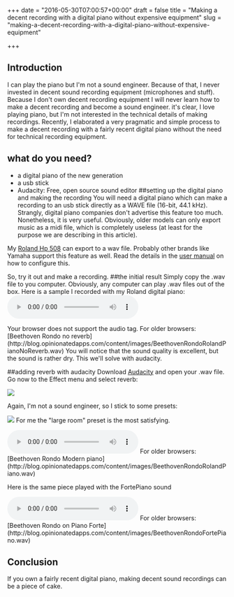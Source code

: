 +++
date = "2016-05-30T07:00:57+00:00"
draft = false
title = "Making a decent recording with a digital piano without expensive equipment"
slug = "making-a-decent-recording-with-a-digital-piano-without-expensive-equipment"

+++

## Introduction

I can play the piano but I'm not a sound engineer. Because of that, I never invested in decent sound recording equipment (microphones and stuff). Because I don't own decent recording equipment I will never learn how to make a decent recording and become a sound engineer. it's clear, I love playing piano, but I'm not interested in the technical details of making recordings.
Recently, I elaborated a very pragmatic and simple process to make a decent recording with a fairly recent digital piano without the need for technical recording equipment.

## what do you need?

- a digital piano of the new generation
- a usb stick
- Audacity: Free, open source sound editor
  ##setting up the digital piano and making the recording
  You will need a digital piano which can make a recording to an usb stick directly as a WAVE file (16-bit, 44.1 kHz). Strangly, digital piano companies don't advertise this feature too much. Nonetheless, it is very useful. Obviously, older models can only export music as a midi file, which is completely useless (at least for the purpose we are describing in this article).

My [Roland Hp 508](http://www.roland.com/products/hp508/) can export to a wav file. Probably other brands like Yamaha support this feature as well.
Read the details in the [user manual](http://cdn.roland.com/assets/media/pdf/HP508_OM.pdf) on how to configure this.

So, try it out and make a recording.
##the initial result
Simply copy the .wav file to you computer. Obviously, any computer can play .wav files out of the box.
Here is a sample I recorded with my Roland digital piano:
<audio controls>

  <source src="http://blog.opinionatedapps.com/content/images/BeethovenRondoRolandPianoNoReverb.wav" type="audio/wav">
  Your browser does not support the audio tag.
</audio>
For older browsers: [Beethoven Rondo no reverb](http://blog.opinionatedapps.com/content/images/BeethovenRondoRolandPianoNoReverb.wav)
You will notice that the sound quality is excellent, but the sound is rather dry. This we'll solve with audacity.

##adding reverb with audacity
Download [Audacity](http://www.audacityteam.org/) and open your .wav file.
Go now to the Effect menu and select reverb:

![](/content/images/2016/05/reverb.png)

Again, I'm not a sound engineer, so I stick to some presets:

![](/content/images/2016/05/largeRoom.png)
For me the "large room" preset is the most satisfying.

<audio controls>
  <source src="http://blog.opinionatedapps.com/content/images/BeethovenRondoRolandPiano.wav" type="audio/wav">
  Your browser does not support the audio tag.
</audio>
For older browsers: [Beethoven Rondo Modern piano](http://blog.opinionatedapps.com/content/images/BeethovenRondoRolandPiano.wav)

Here is the same piece played with the FortePiano sound

<audio controls>
  <source src="http://blog.opinionatedapps.com/content/images/BeethovenRondoFortePiano.wav" type="audio/wav">
  Your browser does not support the audio tag.
</audio>
For older browsers: [Beethoven Rondo on Piano Forte](http://blog.opinionatedapps.com/content/images/BeethovenRondoFortePiano.wav)

## Conclusion

If you own a fairly recent digital piano, making decent sound recordings can be a piece of cake.

